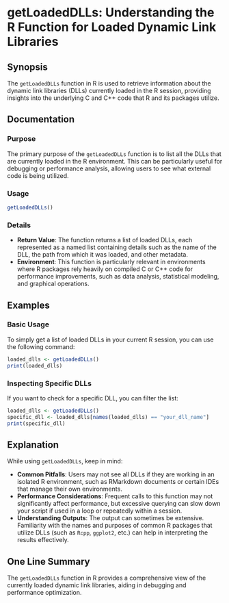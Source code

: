 <!--
Meta Description: # getLoadedDLLs: Understanding the R Function for Loaded Dynamic Link Libraries ## Synopsis The `getLoadedDLLs` function in R is used to retrieve info...
Meta Keywords: getloadeddlls, function, loaded, dlls, can
-->

# getLoadedDLLs: Understanding the R Function for Loaded Dynamic Link Libraries

## Synopsis
The `getLoadedDLLs` function in R is used to retrieve information about the dynamic link libraries (DLLs) currently loaded in the R session, providing insights into the underlying C and C++ code that R and its packages utilize.

## Documentation
### Purpose
The primary purpose of the `getLoadedDLLs` function is to list all the DLLs that are currently loaded in the R environment. This can be particularly useful for debugging or performance analysis, allowing users to see what external code is being utilized.

### Usage
```R
getLoadedDLLs()
```

### Details
- **Return Value**: The function returns a list of loaded DLLs, each represented as a named list containing details such as the name of the DLL, the path from which it was loaded, and other metadata.
- **Environment**: This function is particularly relevant in environments where R packages rely heavily on compiled C or C++ code for performance improvements, such as data analysis, statistical modeling, and graphical operations.

## Examples
### Basic Usage
To simply get a list of loaded DLLs in your current R session, you can use the following command:
```R
loaded_dlls <- getLoadedDLLs()
print(loaded_dlls)
```

### Inspecting Specific DLLs
If you want to check for a specific DLL, you can filter the list:
```R
loaded_dlls <- getLoadedDLLs()
specific_dll <- loaded_dlls[names(loaded_dlls) == "your_dll_name"]
print(specific_dll)
```

## Explanation
While using `getLoadedDLLs`, keep in mind:
- **Common Pitfalls**: Users may not see all DLLs if they are working in an isolated R environment, such as RMarkdown documents or certain IDEs that manage their own environments.
- **Performance Considerations**: Frequent calls to this function may not significantly affect performance, but excessive querying can slow down your script if used in a loop or repeatedly within a session.
- **Understanding Outputs**: The output can sometimes be extensive. Familiarity with the names and purposes of common R packages that utilize DLLs (such as `Rcpp`, `ggplot2`, etc.) can help in interpreting the results effectively.

## One Line Summary
The `getLoadedDLLs` function in R provides a comprehensive view of the currently loaded dynamic link libraries, aiding in debugging and performance optimization.